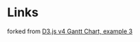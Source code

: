 
# Links

forked from [D3.js v4 Gantt Chart, example 3](http://bl.ocks.org/baramuyu/ad1f10371a305db47ebaf9779202f7ac)
